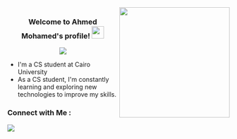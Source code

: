 
<img width="250" align="right" src="https://c.tenor.com/_DOBjnGspYAAAAAM/code-coding.gif">

<h3 align="center">
  Welcome to Ahmed Mohamed's profile!
  <img src="[https://media.giphy.com/media/hvRJCLFzcasrR4ia7z/giphy.gif](https://giphy.com/gifs/animation-dreamlife-daviin-cfGmVRsJI6wq6noGxP)" width="28">
</h3>

<!-- Typing SVG by DenverCoder1 - https://github.com/DenverCoder1/readme-typing-svg -->
<p align="center">
  <a href="https://github.com/DenverCoder1/readme-typing-svg"><img src="https://readme-typing-svg.herokuapp.com/?lines=Full-stack%20web%20developer;Always%20learning%20new%20things&font=Fira%20Code&center=true&width=440&height=45&color=f75c7e&vCenter=true&size=22"></a>
</p> 

-  I'm a CS student at Cairo University
-  As a CS student, I'm constantly learning and exploring new technologies to improve my skills.



### Connect with Me :

<a href="https://linkedin.com/in/ahmed-mohamed-59ba47251" target="_blank"><img src="https://img.shields.io/badge/-Ahmed%20Mohamed-59ba47251?style=for-the-badge&logo=Linkedin&logoColor=white"/></a>

